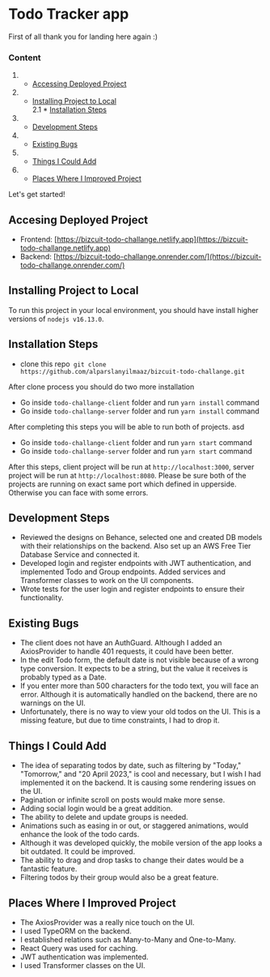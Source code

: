 # Todo Tracker app

First of all thank you for landing here again :)

### Content
1. - [Accessing Deployed Project](#accessing-deployed-project)
2. - [Installing Project to Local](#requirements)  
     2.1 \* [Installation Steps](#installation-steps)
3. - [Development Steps](#development-steps)
4. - [Existing Bugs](#existing-bugs)
5. - [Things I Could Add](#things-i-could-add)
6. - [Places Where I Improved Project](#improved)

Let's get started!

<a name="accessing-deployed-project">

## Accesing Deployed Project

- Frontend: [https://bizcuit-todo-challange.netlify.app](https://bizcuit-todo-challange.netlify.app)
- Backend: [https://bizcuit-todo-challange.onrender.com/](https://bizcuit-todo-challange.onrender.com/)

<a name="requirements"/>

## Installing Project to Local

To run this project in your local environment, you should have install higher versions of `nodejs v16.13.0`.

## Installation Steps

- clone this repo` git clone https://github.com/alparslanyilmaaz/bizcuit-todo-challange.git`

After clone process you should do two more installation

- Go inside `todo-challange-client` folder and run `yarn install` command
- Go inside `todo-challange-server` folder and run `yarn install` command

After completing this steps you will be able to run both of projects.
asd

- Go inside `todo-challange-client` folder and run `yarn start` command
- Go inside `todo-challange-server` folder and run `yarn start` command

After this steps, client project will be run at `http://localhost:3000`, server project will be run at `http://localhost:8080`. Please be sure both of the projects are running on exact same port which defined in upperside. Otherwise you can face with some errors.

<a name="development-steps"/>

## Development Steps
- Reviewed the designs on Behance, selected one and created DB models with their relationships on the backend. Also set up an AWS Free Tier Database Service and connected it.
- Developed login and register endpoints with JWT authentication, and implemented Todo and Group endpoints. Added services and Transformer classes to work on the UI components.
- Wrote tests for the user login and register endpoints to ensure their functionality.

<a name="existing-bugs"/>

## Existing Bugs

- The client does not have an AuthGuard. Although I added an AxiosProvider to handle 401 requests, it could have been better.
- In the edit Todo form, the default date is not visible because of a wrong type conversion. It expects to be a string, but the value it receives is probably typed as a Date.
- If you enter more than 500 characters for the todo text, you will face an error. Although it is automatically handled on the backend, there are no warnings on the UI.
- Unfortunately, there is no way to view your old todos on the UI. This is a missing feature, but due to time constraints, I had to drop it.

<a name="things-i-could-add"/>

## Things I Could Add

- The idea of separating todos by date, such as filtering by "Today," "Tomorrow," and "20 April 2023," is cool and necessary, but I wish I had implemented it on the backend. It is causing some rendering issues on the UI.
- Pagination or infinite scroll on posts would make more sense.
- Adding social login would be a great addition.
- The ability to delete and update groups is needed.
- Animations such as easing in or out, or staggered animations, would enhance the look of the todo cards.
- Although it was developed quickly, the mobile version of the app looks a bit outdated. It could be improved.
- The ability to drag and drop tasks to change their dates would be a fantastic feature.
- Filtering todos by their group would also be a great feature.

<a name="improved"/>

## Places Where I Improved Project

- The AxiosProvider was a really nice touch on the UI.
- I used TypeORM on the backend.
- I established relations such as Many-to-Many and One-to-Many.
- React Query was used for caching.
- JWT authentication was implemented.
- I used Transformer classes on the UI.
